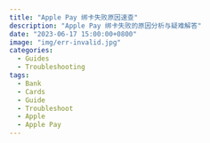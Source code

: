 ```yaml
---
title: "Apple Pay 绑卡失败原因速查"
description: "Apple Pay 绑卡失败的原因分析与疑难解答"
date: "2023-06-17 15:00:00+0800"
image: "img/err-invalid.jpg"
categories:
  - Guides
  - Troubleshooting
tags:
  - Bank
  - Cards
  - Guide
  - Troubleshoot
  - Apple
  - Apple Pay
---
```

